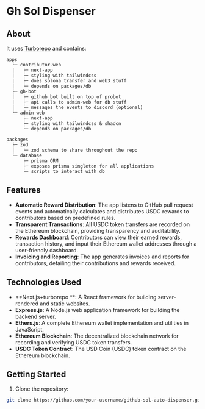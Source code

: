 # Gh Sol Dispenser

## About

It uses [Turborepo](https://turborepo.org) and contains:

```text
apps
  └─ contributor-web
  |   ├─ next-app
  |   ├─ styling with tailwindcss
  |   ├─ does solona transfer and web3 stuff
  |   └─ depends on packages/db
  ├─ gh-bot
  |   ├─ github bot built on top of probot
  |   ├─ api calls to admin-web for db stuff
  |   └─ messages the events to discord (optional)
  └─ admin-web
      ├─ next-app
      ├─ styling with tailwindcss & shadcn
      └─ depends on packages/db

packages
  ├─ zod
  |   └─ zod schema to share throughout the repo
  └─ database
      ├─ prisma ORM
      ├─ exposes prisma singleton for all applications
      └─ scripts to interact with db
```


## Features

- **Automatic Reward Distribution**: The app listens to GitHub pull request events and automatically calculates and distributes USDC rewards to contributors based on predefined rules.
- **Transparent Transactions**: All USDC token transfers are recorded on the Ethereum blockchain, providing transparency and auditability.
- **Rewards Dashboard**: Contributors can view their earned rewards, transaction history, and input their Ethereum wallet addresses through a user-friendly dashboard.
- **Invoicing and Reporting**: The app generates invoices and reports for contributors, detailing their contributions and rewards received.

## Technologies Used

- **Next.js+turborepo **: A React framework for building server-rendered and static websites.
- **Express.js**: A Node.js web application framework for building the backend server.
- **Ethers.js**: A complete Ethereum wallet implementation and utilities in JavaScript.
- **Ethereum Blockchain**: The decentralized blockchain network for recording and verifying USDC token transfers.
- **USDC Token Contract**: The USD Coin (USDC) token contract on the Ethereum blockchain.

## Getting Started

1. Clone the repository:

```bash
git clone https://github.com/your-username/github-sol-auto-dispenser.git
```
